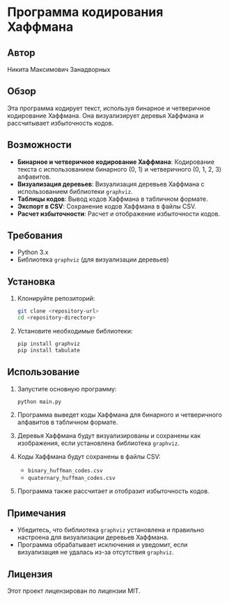# Программа кодирования Хаффмана

## Автор
Никита Максимович Занадворных

## Обзор

Эта программа кодирует текст, используя бинарное и четверичное кодирование Хаффмана. Она визуализирует деревья Хаффмана и рассчитывает избыточность кодов.

## Возможности

- **Бинарное и четверичное кодирование Хаффмана**: Кодирование текста с использованием бинарного (0, 1) и четверичного (0, 1, 2, 3) алфавитов.
- **Визуализация деревьев**: Визуализация деревьев Хаффмана с использованием библиотеки `graphviz`.
- **Таблицы кодов**: Вывод кодов Хаффмана в табличном формате.
- **Экспорт в CSV**: Сохранение кодов Хаффмана в файлы CSV.
- **Расчет избыточности**: Расчет и отображение избыточности кодов.

## Требования

- Python 3.x
- Библиотека `graphviz` (для визуализации деревьев)

## Установка

1. Клонируйте репозиторий:
    ```sh
    git clone <repository-url>
    cd <repository-directory>
    ```

2. Установите необходимые библиотеки:
    ```sh
    pip install graphviz
    pip install tabulate
    ```

## Использование

1. Запустите основную программу:
    ```sh
    python main.py
    ```

2. Программа выведет коды Хаффмана для бинарного и четверичного алфавитов в табличном формате.

3. Деревья Хаффмана будут визуализированы и сохранены как изображения, если установлена библиотека `graphviz`.

4. Коды Хаффмана будут сохранены в файлы CSV:
    - `binary_huffman_codes.csv`
    - `quaternary_huffman_codes.csv`

5. Программа также рассчитает и отобразит избыточность кодов.

## Примечания

- Убедитесь, что библиотека `graphviz` установлена и правильно настроена для визуализации деревьев Хаффмана.
- Программа обрабатывает исключения и уведомит, если визуализация не удалась из-за отсутствия `graphviz`.

## Лицензия

Этот проект лицензирован по лицензии MIT.
